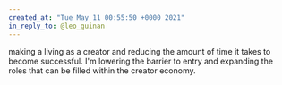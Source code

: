 ```yaml
---
created_at: "Tue May 11 00:55:50 +0000 2021"
in_reply_to: @leo_guinan
---
```


making a living as a creator and reducing the amount of time it takes to become successful. I'm lowering the barrier to entry and expanding the roles that can be filled within the creator economy.